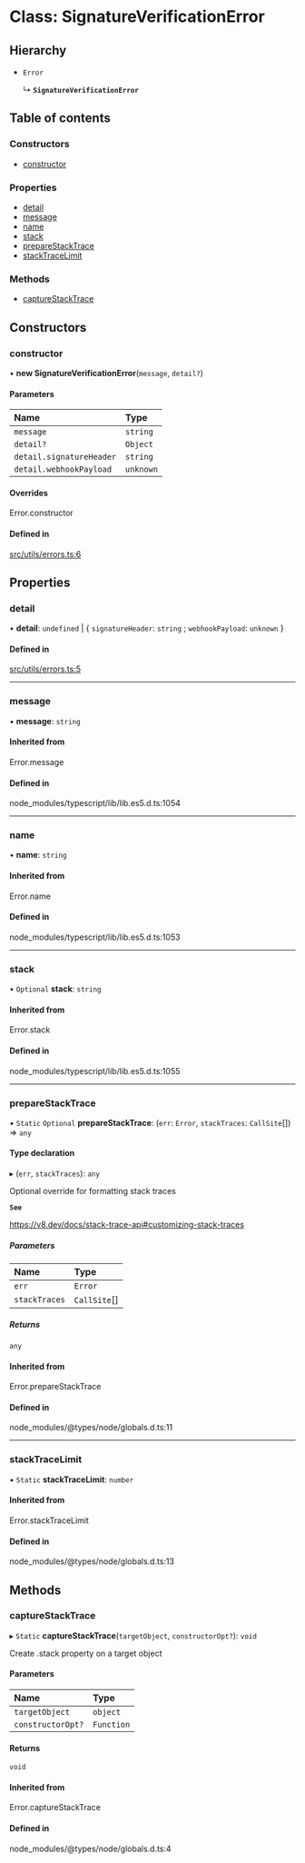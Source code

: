 # Class: SignatureVerificationError

## Hierarchy

- `Error`

  ↳ **`SignatureVerificationError`**

## Table of contents

### Constructors

- [constructor](../wiki/SignatureVerificationError#constructor)

### Properties

- [detail](../wiki/SignatureVerificationError#detail)
- [message](../wiki/SignatureVerificationError#message)
- [name](../wiki/SignatureVerificationError#name)
- [stack](../wiki/SignatureVerificationError#stack)
- [prepareStackTrace](../wiki/SignatureVerificationError#preparestacktrace)
- [stackTraceLimit](../wiki/SignatureVerificationError#stacktracelimit)

### Methods

- [captureStackTrace](../wiki/SignatureVerificationError#capturestacktrace)

## Constructors

### constructor

• **new SignatureVerificationError**(`message`, `detail?`)

#### Parameters

| Name | Type |
| :------ | :------ |
| `message` | `string` |
| `detail?` | `Object` |
| `detail.signatureHeader` | `string` |
| `detail.webhookPayload` | `unknown` |

#### Overrides

Error.constructor

#### Defined in

[src/utils/errors.ts:6](https://github.com/blockfrost/blockfrost-js/blob/2cc5738/src/utils/errors.ts#L6)

## Properties

### detail

• **detail**: `undefined` \| { `signatureHeader`: `string` ; `webhookPayload`: `unknown`  }

#### Defined in

[src/utils/errors.ts:5](https://github.com/blockfrost/blockfrost-js/blob/2cc5738/src/utils/errors.ts#L5)

___

### message

• **message**: `string`

#### Inherited from

Error.message

#### Defined in

node_modules/typescript/lib/lib.es5.d.ts:1054

___

### name

• **name**: `string`

#### Inherited from

Error.name

#### Defined in

node_modules/typescript/lib/lib.es5.d.ts:1053

___

### stack

• `Optional` **stack**: `string`

#### Inherited from

Error.stack

#### Defined in

node_modules/typescript/lib/lib.es5.d.ts:1055

___

### prepareStackTrace

▪ `Static` `Optional` **prepareStackTrace**: (`err`: `Error`, `stackTraces`: `CallSite`[]) => `any`

#### Type declaration

▸ (`err`, `stackTraces`): `any`

Optional override for formatting stack traces

**`See`**

https://v8.dev/docs/stack-trace-api#customizing-stack-traces

##### Parameters

| Name | Type |
| :------ | :------ |
| `err` | `Error` |
| `stackTraces` | `CallSite`[] |

##### Returns

`any`

#### Inherited from

Error.prepareStackTrace

#### Defined in

node_modules/@types/node/globals.d.ts:11

___

### stackTraceLimit

▪ `Static` **stackTraceLimit**: `number`

#### Inherited from

Error.stackTraceLimit

#### Defined in

node_modules/@types/node/globals.d.ts:13

## Methods

### captureStackTrace

▸ `Static` **captureStackTrace**(`targetObject`, `constructorOpt?`): `void`

Create .stack property on a target object

#### Parameters

| Name | Type |
| :------ | :------ |
| `targetObject` | `object` |
| `constructorOpt?` | `Function` |

#### Returns

`void`

#### Inherited from

Error.captureStackTrace

#### Defined in

node_modules/@types/node/globals.d.ts:4
